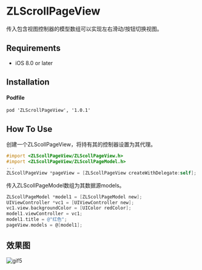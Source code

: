 # ZLScrollPageView
传入包含视图控制器的模型数组可以实现左右滑动/按钮切换视图。

## Requirements

- iOS 8.0 or later

## Installation
#### Podfile
```
pod 'ZLScrollPageView', '1.0.1'
```

## How To Use

创建一个ZLScollPageView，将持有其的控制器设置为其代理。

```objective-c
#import <ZLScollPageView/ZLScollPageView.h>
#import <ZLScollPageView/ZLScollPageModel.h>
...
ZLScollPageView *pageView = [ZLScollPageView createWithDelegate:self];
```

传入ZLScollPageModel数组为其数据源models。

```objective-c
ZLScollPageModel *model1 = [ZLScollPageModel new];
UIViewController *vc1 = [UIViewController new];
vc1.view.backgroundColor = [UIColor redColor];
model1.viewController = vc1;
model1.title = @"红色";
pageView.models = @[model1];
```

## 效果图
![gif5](https://user-images.githubusercontent.com/12746854/43448731-3d07a1d2-94e1-11e8-9d3d-fbe21e0cf072.gif)

